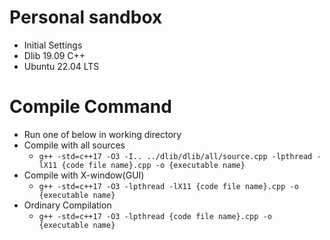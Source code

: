 # Personal sandbox
- Initial Settings
- Dlib 19.09 C++
- Ubuntu 22.04 LTS
# Compile Command
- Run one of below in working directory
- Compile with all sources
    - `
g++ -std=c++17 -O3 -I.. ../dlib/dlib/all/source.cpp -lpthread -lX11 {code file name}.cpp -o {executable name}
`
- Compile with X-window(GUI)
    - `
g++ -std=c++17 -O3 -lpthread -lX11 {code file name}.cpp -o {executable name}
`
- Ordinary Compilation
    - `
g++ -std=c++17 -O3 -lpthread {code file name}.cpp -o {executable name}
`